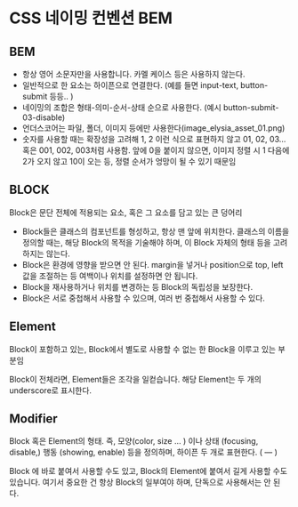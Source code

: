 # CSS 네이밍 컨벤션 BEM

## BEM

- 항상 영어 소문자만을 사용합니다. 카멜 케이스 등은 사용하지 않는다.
- 일반적으로 한 요소는 하이픈으로 연결한다. (예를 들면 input-text, button-submit 등등.. )
- 네이밍의 조합은 형태-의미-순서-상태 순으로 사용한다. (예시 button-submit-03-disable)
- 언더스코어는 파일, 폴더, 이미지 등에만 사용한다(image_elysia_asset_01.png)
- 숫자를 사용할 때는 확장성을 고려해 1, 2 이런 식으로 표현하지 않고 01, 02, 03… 혹은 001, 002, 003처럼 사용함. 앞에 0을 붙이지 않으면, 이미지 정렬 시 1 다음에 2가 오지 않고 10이 오는 등, 정렬 순서가 엉망이 될 수 있기 때문임

## **BLOCK**

 Block은 문단 전체에 적용되는 요소, 혹은 그 요소를 담고 있는 큰 덩어리

- Block들은 클래스의 컴포넌트를 형성하고, 항상 맨 앞에 위치한다. 클래스의 이름을 정의할 때는, 해당 Block의 목적을 기술해야 하며, 이 Block 자체의 형태 등을 고려하지는 않는다.
- Block은 환경에 영향을 받으면 안 된다. margin을 넣거나 position으로 top, left 값을 조절하는 등 여백이나 위치를 설정하면 안 됩니다.
- Block을 재사용하거나 위치를 변경하는 등 Block의 독립성을 보장한다.
- Block은 서로 중첩해서 사용할 수 있으며, 여러 번 중첩해서 사용할 수 있다.

## **Element**

Block이 포함하고 있는, Block에서 별도로 사용할 수 없는 한 Block을 이루고 있는 부분임

Block이 전체라면, Element들은 조각을 일컫습니다. 해당 Element는 두 개의 underscore로 표시한다.

## **Modifier**

Block 혹은 Element의 형태. 즉, 모양(color, size … ) 이나 상태 (focusing, disable,) 행동 (showing, enable) 등을 정의하며, 하이픈 두 개로 표현한다. ( — )

Block 에 바로 붙여서 사용할 수도 있고, Block의 Element에 붙여서 길게 사용할 수도 있습니다. 여기서 중요한 건 항상 Block의 일부여야 하며, 단독으로 사용해서는 안 된다.